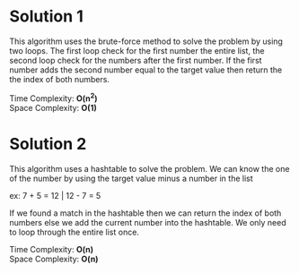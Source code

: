 # Solution 1

This algorithm uses the brute-force method to solve the problem by using two loops.
The first loop check for the first number the entire list, the second loop check for the numbers after the first number.
If the first number adds the second number equal to the target value then return the the index of both numbers.

Time Complexity: **O(n<sup>2</sup>)**\
Space Complexity: **O(1)**


# Solution 2

This algorithm uses a hashtable to solve the problem.
We can know the one of the number by using the target value minus a number in the list

ex: 7 + 5 = 12 | 12 - 7 = 5

If we found a match in the hashtable then we can return the index of both numbers else we add the current number into the hashtable. 
We only need to loop through the entire list once.

Time Complexity: **O(n)**\
Space Complexity: **O(n)**





